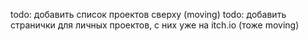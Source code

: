todo: добавить список проектов сверху (moving)
todo: добавить странички для личных проектов, с них уже на itch.io (тоже moving)
